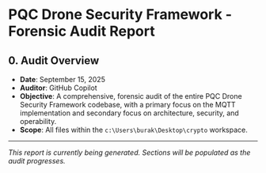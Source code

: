 # PQC Drone Security Framework - Forensic Audit Report

## 0. Audit Overview

- **Date**: September 15, 2025
- **Auditor**: GitHub Copilot
- **Objective**: A comprehensive, forensic audit of the entire PQC Drone Security Framework codebase, with a primary focus on the MQTT implementation and secondary focus on architecture, security, and operability.
- **Scope**: All files within the `c:\Users\burak\Desktop\crypto` workspace.

---

*This report is currently being generated. Sections will be populated as the audit progresses.*
